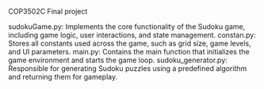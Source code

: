 COP3502C Final project

sudokuGame.py: Implements the core functionality of the Sudoku game, including game logic, user interactions, and state management.
constan.py: Stores all constants used across the game, such as grid size, game levels, and UI parameters.
main.py: Contains the main function that initializes the game environment and starts the game loop.
sudoku_generator.py: Responsible for generating Sudoku puzzles using a predefined algorithm and returning them for gameplay.
